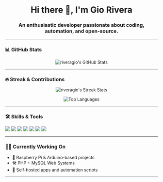<h1 align="center">Hi there 👋, I'm Gio Rivera</h1>
<h3 align="center">An enthusiastic developer passionate about coding, automation, and open-source.</h3>

---

### 📊 GitHub Stats

<p align="center">
  <img src="https://github-readme-stats.vercel.app/api?username=riveragio&show_icons=true&theme=tokyonight&hide_border=true" alt="riveragio's GitHub Stats" />
</p>

---

### 🔥 Streak & Contributions

<p align="center">
  <img src="https://github-readme-streak-stats.herokuapp.com/?user=riveragio&theme=tokyonight&hide_border=true" alt="riveragio's Streak Stats" />
</p>

<p align="center">
  <img src="https://github-readme-stats.vercel.app/api/top-langs/?username=riveragio&layout=compact&theme=tokyonight&hide_border=true" alt="Top Languages" />
</p>

---

### 🛠️ Skills & Tools
<p>
  <img src="https://img.shields.io/badge/PHP-777BB4?style=for-the-badge&logo=php&logoColor=white"/>
  <img src="https://img.shields.io/badge/MySQL-00758F?style=for-the-badge&logo=mysql&logoColor=white"/>
  <img src="https://img.shields.io/badge/Linux-FCC624?style=for-the-badge&logo=linux&logoColor=black"/>
  <img src="https://img.shields.io/badge/Bash-4EAA25?style=for-the-badge&logo=gnubash&logoColor=white"/>
  <img src="https://img.shields.io/badge/C-00599C?style=for-the-badge&logo=c&logoColor=white"/>
  <img src="https://img.shields.io/badge/Arduino-00979D?style=for-the-badge&logo=arduino&logoColor=white"/>
  <img src="https://img.shields.io/badge/Raspberry%20Pi-C51A4A?style=for-the-badge&logo=raspberrypi&logoColor=white"/>
</p>

---

### 🧑‍💻 Currently Working On

- 🎯 Raspberry Pi & Arduino-based projects
- 🛠️ PHP + MySQL Web Systems
- 🚀 Self-hosted apps and automation scripts

---
